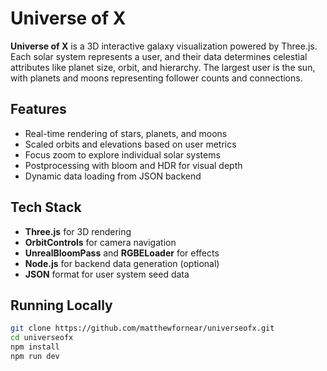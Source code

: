 # Universe of X

**Universe of X** is a 3D interactive galaxy visualization powered by Three.js. Each solar system represents a user, and their data determines celestial attributes like planet size, orbit, and hierarchy. The largest user is the sun, with planets and moons representing follower counts and connections.

## Features

- Real-time rendering of stars, planets, and moons
- Scaled orbits and elevations based on user metrics
- Focus zoom to explore individual solar systems
- Postprocessing with bloom and HDR for visual depth
- Dynamic data loading from JSON backend

## Tech Stack

- **Three.js** for 3D rendering
- **OrbitControls** for camera navigation
- **UnrealBloomPass** and **RGBELoader** for effects
- **Node.js** for backend data generation (optional)
- **JSON** format for user system seed data

## Running Locally

```bash
git clone https://github.com/matthewfornear/universeofx.git
cd universeofx
npm install
npm run dev
